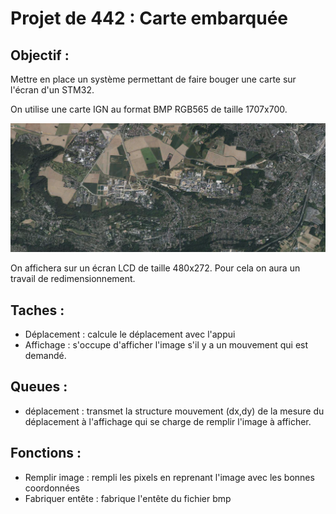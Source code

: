 # Projet de 442 : Carte embarquée
## Objectif : 
Mettre en place un système permettant de faire bouger une carte sur l'écran d'un STM32.

On utilise une carte IGN au format BMP RGB565 de taille 1707x700.


<!-- <img 
    style="display: block; 
           margin-left: auto;
           margin-right: auto;
           width: 60%;"
    src="mapENS.bmp" 
    alt="Carte utilisé">
</img> -->
![Carte utilisé](mapENS.bmp)

On affichera sur un écran LCD de taille 480x272.
Pour cela on aura un travail de redimensionnement. 


[comment]: <> (Explique les différentes fonctions)

## Taches :
* Déplacement : calcule le déplacement avec l'appui
* Affichage : s'occupe d'afficher l'image s'il y a un mouvement qui est demandé.

## Queues :
* déplacement : transmet la structure mouvement (dx,dy) de la mesure du déplacement à l'affichage qui se charge de remplir l'image à afficher. 

## Fonctions :
* Remplir image : rempli les pixels en reprenant l'image avec les bonnes coordonnées
* Fabriquer entête : fabrique l'entête du fichier bmp




